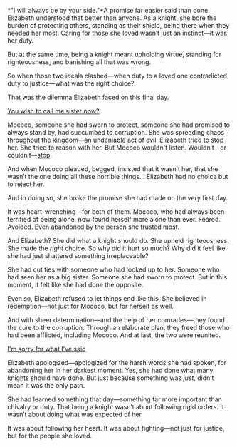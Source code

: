 <!-- title: Keeping My Promise -->

*"I will always be by your side."*A promise far easier said than done.
Elizabeth understood that better than anyone. As a knight, she bore the burden of protecting others, standing as their shield, being there when they needed her most. Caring for those she loved wasn’t just an instinct—it was her duty.


But at the same time, being a knight meant upholding virtue, standing for righteousness, and banishing all that was wrong.

So when those two ideals clashed—when duty to a loved one contradicted duty to justice—what was the right choice?

That was the dilemma Elizabeth faced on this final day.

[You wish to call me sister now?](#embed:https://www.youtube.com/live/_urPfTQnLes?feature=shared&t=10236)

Mococo, someone she had sworn to protect, someone she had promised to always stand by, had succumbed to corruption. She was spreading chaos throughout the kingdom—an undeniable act of evil. Elizabeth tried to stop her. She tried to reason with her. But Mococo wouldn't listen. Wouldn’t—or couldn’t—[stop](https://www.youtube.com/live/_urPfTQnLes?feature=shared&t=10033).

And when Mococo pleaded, begged, insisted that it wasn’t her, that she wasn’t the one doing all these horrible things… Elizabeth had no choice but to reject her.

And in doing so, she broke the promise she had made on the very first day.

It was heart-wrenching—for both of them. Mococo, who had always been terrified of being alone, now found herself more alone than ever. Feared. Avoided. Even abandoned by the person she trusted most.

And Elizabeth? She did what a knight should do. She upheld righteousness. She made the *right* choice. So why did it hurt so much? Why did it feel like she had just shattered something irreplaceable?

She had cut ties with someone who had looked up to her. Someone who had seen her as a big sister. Someone she had sworn to protect. But in this moment, it felt like she had done the opposite.

Even so, Elizabeth refused to let things end like this. She believed in redemption—not just for Mococo, but for herself as well.

And with sheer determination—and the help of her comrades—they found the cure to the corruption. Through an elaborate plan, they freed those who had been afflicted, including Mococo. And at last, the two were reunited.

[I'm sorry for what I've said](#embed:https://www.youtube.com/live/_urPfTQnLes?feature=shared&t=12661)

Elizabeth apologized—apologized for the harsh words she had spoken, for abandoning her in her darkest moment. Yes, she had done what many knights should have done. But just because something was *just*, didn’t mean it was the only path.

She had learned something that day—something far more important than chivalry or duty. That being a knight wasn’t about following rigid orders. It wasn’t about doing what was expected of her.

It was about following her heart. It was about fighting—not just for justice, but for the people she loved.
